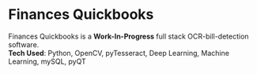 # Finances Quickbooks

Finances Quickbooks is a **Work-In-Progress** full stack OCR-bill-detection software.  
**Tech Used**: Python, OpenCV, pyTesseract, Deep Learning, Machine Learning, mySQL, pyQT  
